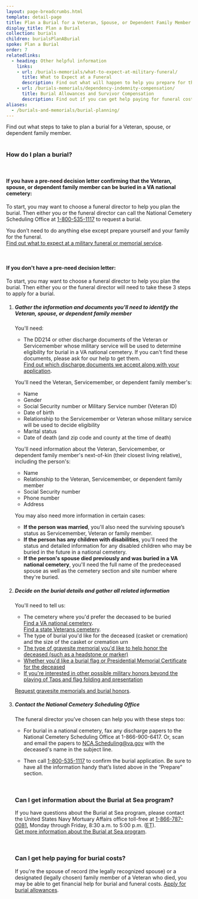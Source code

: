 ```yaml
---
layout: page-breadcrumbs.html
template: detail-page
title: Plan a Burial for a Veteran, Spouse, or Dependent Family Member
display_title: Plan a Burial
collection: burials
children: burialsPlanABurial
spoke: Plan a Burial
order: 7
relatedlinks:
  - heading: Other helpful information
    links:
    - url: /burials-memorials/what-to-expect-at-military-funeral/
      title: What to Expect at a Funeral
      description: Find out what will happen to help you prepare for this day.
    - url: /burials-memorials/dependency-indemnity-compensation/
      title: Burial Allowances and Survivor Compensation
      description: Find out if you can get help paying for funeral costs or tax-free monetary benefits.
aliases:
  - /burials-and-memorials/burial-planning/
---
```


<div class="va-introtext">
Find out what steps to take to plan a burial for a Veteran, spouse, or dependent family member.
</div>

<br>

### How do I plan a burial?

<br>

#### If you have a pre-need decision letter confirming that the Veteran, spouse, or dependent family member can be buried in a VA national cemetery:

To start, you may want to choose a funeral director to help you plan the burial. Then either you or the funeral director can call the National Cemetery Scheduling Office at <a href="tel:+18005351117">1-800-535-1117</a> to request a burial.

You don’t need to do anything else except prepare yourself and your family for the funeral. <br>
[Find out what to expect at a military funeral or memorial service](/burials-memorials/what-to-expect-at-military-funeral/).

<br>

#### If you don't have a pre-need decision letter:

To start, you may want to choose a funeral director to help you plan the burial. Then either you or the funeral director will need to take these 3 steps to apply for a burial.

<ol class="process">
<li class="process-step list-one">

##### Gather the information and documents you'll need to identify the Veteran, spouse, or dependent family member

You'll need:

 - The DD214 or other discharge documents of the Veteran or Servicemember whose military service will be used to determine eligibility for burial in a VA national cemetery. If you can't find these documents, please ask for our help to get them. <br> [Find out which discharge documents we accept along with your application](https://www.cem.va.gov/CEM/hmm/discharge_documents.asp).

You'll need the Veteran, Servicemember, or dependent family member's:

 - Name
 - Gender
 - Social Security number or Military Service number (Veteran ID)
 - Date of birth
 - Relationship to the Servicemember or Veteran whose military service will be used to decide eligibility
 - Marital status
 - Date of death (and zip code and county at the time of death)

You'll need information about the Veteran, Servicemember, or dependent family member's next-of-kin (their closest living relative), including the person's:

   - Name
   - Relationship to the Veteran, Servicemember, or dependent family member
   - Social Security number
   - Phone number
   - Address

You may also need more information in certain cases:

- **If the person was married**, you'll also need the surviving spouse’s status as Servicemember, Veteran or family member.
- **If the person has any children with disabilities**, you'll need the status and detailed information for any disabled children who may be buried in the future in a national cemetery.
- **If the person's spouse died previously and was buried in a VA national cemetery**, you'll need the full name of the predeceased spouse as well as the cemetery section and site number where they're buried.

 </li>

 <li class="process-step list-two">

##### Decide on the burial details and gather all related information

You'll need to tell us:

 - The cemetery where you'd prefer the deceased to be buried <br />
 [Find a VA national cemetery](/facilities/).<br />
 [Find a state Veterans cemetery](https://www.cem.va.gov/grants/veterans_cemeteries.asp).
 - The type of burial you'd like for the deceased (casket or cremation) and the size of the casket or cremation urn
 - [The type of gravesite memorial you'd like to help honor the deceased (such as a headstone or marker)](/burials-memorials/memorial-items/headstones-markers-medallions/)
 - [Whether you'd like a burial flag or Presidential Memorial Certificate for the deceased](/burials-memorials/memorial-items/presidential-memorial-certificates/)
 - [If you're interested in other possible military honors beyond the playing of Taps and flag folding and presentation](https://www.dmdc.osd.mil/mfh/)

 [Request gravesite memorials and burial honors](/burials-memorials/memorial-items/).<br/>

</li>

<li class="process-step list-three">

##### Contact the National Cemetery Scheduling Office

The funeral director you’ve chosen can help you with these steps too:

- For burial in a national cemetery, fax any discharge papers to the National Cemetery Scheduling Office at 1-866-900-6417. Or, scan and email the papers to [NCA.Scheduling@va.gov](mailto:NCA.Scheduling@va.gov) with the deceased's name in the subject line.

- Then call <a href="tel:+18005351117">1-800-535-1117</a> to confirm the burial application. Be sure to have all the information handy that’s listed above in the “Prepare” section.

<br>

### Can I get information about the Burial at Sea program?

If you have questions about the Burial at Sea program, please contact the United States Navy Mortuary Affairs office toll-free at <a href="tel:+18667870081">1-866-787-0081</a>, Monday through Friday, 8:30 a.m. to 5:00 p.m. (<abbr title="eastern time">ET</abbr>). <br>
[Get more information about the Burial at Sea program](http://www.navy.mil/navydata/nav_legacy.asp?id=204).

<br>

### Can I get help paying for burial costs?

If you're the spouse of record (the legally recognized spouse) or a designated (legally chosen) family member of a Veteran who died, you may be able to get financial help for burial and funeral costs. [Apply for burial allowances](/burials-memorials/veterans-burial-allowance/).

